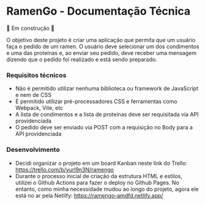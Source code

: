 # RamenGo - Documentação Técnica
🚧 Em construção 🚧

O objetivo deste projeto é criar uma aplicação que permita que um usuário faça o pedido de um ramen. O usuário deve selecionar um dos condimentos e uma das proteínas e, ao enviar seu pedido, deve receber uma mensagem dizendo que o pedido foi realizado e está sendo preparado.

### Requisitos técnicos
- Não é permitido utilizar nenhuma biblioteca ou framework de JavaScript e nem de CSS
- É permitido utilizar pré-processadores CSS e ferramentas como Webpack, Vite, etc
- A lista de condimentos e a lista de proteínas deve ser requisitada via API providenciada
- O pedido deve ser enviado via POST com a requisição no Body para a API providenciada

### Desenvolvimento
- Decidi organizar o projeto em um board Kanban neste link do Trello: https://trello.com/b/yurl9n3N/ramengo
- Durante o processo inicial de criação da estrutura HTML e estilos, utilizei o Github Actions para fazer o deploy no Github Pages. No entanto, como minha necessidade mudou ao longo do projeto, agora ele está no ar pela Netlify: https://ramengo-amdfd.netlify.app/
